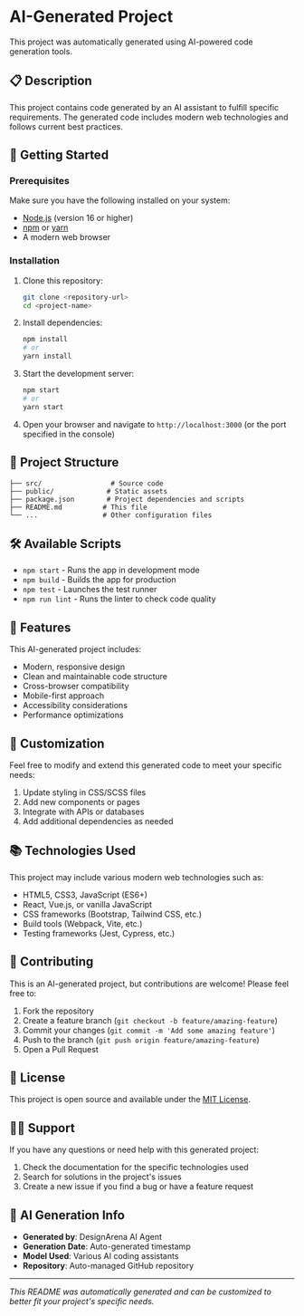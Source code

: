 # AI-Generated Project

This project was automatically generated using AI-powered code generation tools.

## 📋 Description

This project contains code generated by an AI assistant to fulfill specific requirements. The generated code includes modern web technologies and follows current best practices.

## 🚀 Getting Started

### Prerequisites

Make sure you have the following installed on your system:

- [Node.js](https://nodejs.org/) (version 16 or higher)
- [npm](https://www.npmjs.com/) or [yarn](https://yarnpkg.com/)
- A modern web browser

### Installation

1. Clone this repository:
   ```bash
   git clone <repository-url>
   cd <project-name>
   ```

2. Install dependencies:
   ```bash
   npm install
   # or
   yarn install
   ```

3. Start the development server:
   ```bash
   npm start
   # or
   yarn start
   ```

4. Open your browser and navigate to `http://localhost:3000` (or the port specified in the console)

## 📁 Project Structure

```
├── src/                 # Source code
├── public/             # Static assets
├── package.json        # Project dependencies and scripts
├── README.md          # This file
└── ...                # Other configuration files
```

## 🛠️ Available Scripts

- `npm start` - Runs the app in development mode
- `npm build` - Builds the app for production
- `npm test` - Launches the test runner
- `npm run lint` - Runs the linter to check code quality

## 🎨 Features

This AI-generated project includes:

- Modern, responsive design
- Clean and maintainable code structure
- Cross-browser compatibility
- Mobile-first approach
- Accessibility considerations
- Performance optimizations

## 🔧 Customization

Feel free to modify and extend this generated code to meet your specific needs:

1. Update styling in CSS/SCSS files
2. Add new components or pages
3. Integrate with APIs or databases
4. Add additional dependencies as needed

## 📚 Technologies Used

This project may include various modern web technologies such as:

- HTML5, CSS3, JavaScript (ES6+)
- React, Vue.js, or vanilla JavaScript
- CSS frameworks (Bootstrap, Tailwind CSS, etc.)
- Build tools (Webpack, Vite, etc.)
- Testing frameworks (Jest, Cypress, etc.)

## 🤝 Contributing

This is an AI-generated project, but contributions are welcome! Please feel free to:

1. Fork the repository
2. Create a feature branch (`git checkout -b feature/amazing-feature`)
3. Commit your changes (`git commit -m 'Add some amazing feature'`)
4. Push to the branch (`git push origin feature/amazing-feature`)
5. Open a Pull Request

## 📄 License

This project is open source and available under the [MIT License](LICENSE).

## 🙋‍♂️ Support

If you have any questions or need help with this generated project:

1. Check the documentation for the specific technologies used
2. Search for solutions in the project's issues
3. Create a new issue if you find a bug or have a feature request

## 🤖 AI Generation Info

- **Generated by**: DesignArena AI Agent
- **Generation Date**: Auto-generated timestamp
- **Model Used**: Various AI coding assistants
- **Repository**: Auto-managed GitHub repository

---

*This README was automatically generated and can be customized to better fit your project's specific needs.*